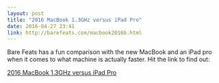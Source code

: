 ```yaml
---
layout: post
title: "2016 MacBook 1.3GHz versus iPad Pro"
date: 2016-04-27 23:41
link: http://barefeats.com/macbook2016b.html
---
```


Bare Feats has a fun comparison with the new MacBook and an iPad pro when it comes to what machine is actually faster. Hit the link to find out:

 [2016 MacBook 1.3GHz versus iPad Pro](http://barefeats.com/macbook2016b.html)




